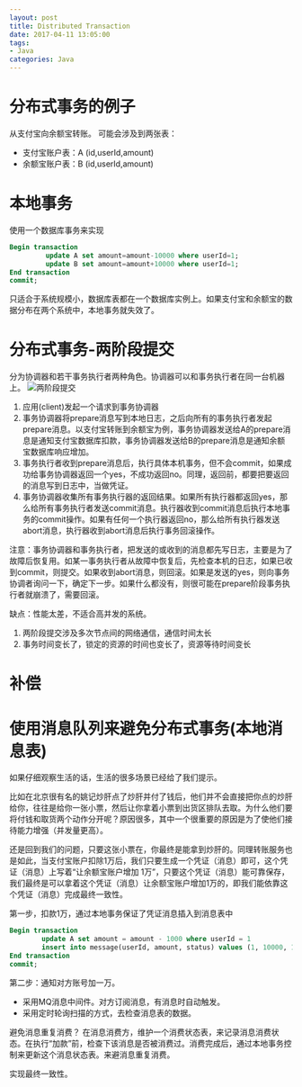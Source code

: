 ```yaml
---
layout: post
title: Distributed Transaction
date: 2017-04-11 13:05:00
tags:
- Java
categories: Java
---
```


# 分布式事务的例子
从支付宝向余额宝转账。
可能会涉及到两张表：
* 支付宝账户表：A (id,userId,amount)
* 余额宝账户表：B (id,userId,amount)

# 本地事务
使用一个数据库事务来实现
```sql
Begin transaction
         update A set amount=amount-10000 where userId=1;
         update B set amount=amount+10000 where userId=1;
End transaction
commit;
```
只适合于系统规模小，数据库表都在一个数据库实例上。如果支付宝和余额宝的数据分布在两个系统中，本地事务就失效了。
# 分布式事务-两阶段提交
分为协调器和若干事务执行者两种角色。协调器可以和事务执行者在同一台机器上。
![两阶段提交](https://images0.cnblogs.com/blog2015/522490/201508/091642197846523.png)
1. 应用(client)发起一个请求到事务协调器
2. 事务协调器将prepare消息写到本地日志，之后向所有的事务执行者发起prepare消息。以支付宝转账到余额宝为例，事务协调器发送给A的prepare消息是通知支付宝数据库扣款，事务协调器发送给B的prepare消息是通知余额宝数据库响应增加。
3. 事务执行者收到prepare消息后，执行具体本机事务，但不会commit，如果成功给事务协调器返回一个yes，不成功返回no。同理，返回前，都要把要返回的消息写到日志中，当做凭证。
4. 事务协调器收集所有事务执行器的返回结果。如果所有执行器都返回yes，那么给所有事务执行者发送commit消息。执行器收到commit消息后执行本地事务的commit操作。如果有任何一个执行器返回no，那么给所有执行器发送abort消息，执行器收到abort消息后执行事务回滚操作。

注意：事务协调器和事务执行者，把发送的或收到的消息都先写日志，主要是为了故障后恢复用。如某一事务执行者从故障中恢复后，先检查本机的日志，如果已收到commit，则提交。如果收到abort消息，则回滚。如果是发送的yes，则向事务协调者询问一下，确定下一步。如果什么都没有，则很可能在prepare阶段事务执行者就崩溃了，需要回滚。

缺点：性能太差，不适合高并发的系统。        
1) 两阶段提交涉及多次节点间的网络通信，通信时间太长
2) 事务时间变长了，锁定的资源的时间也变长了，资源等待时间变长

# 补偿




# 使用消息队列来避免分布式事务(本地消息表)
如果仔细观察生活的话，生活的很多场景已经给了我们提示。

比如在北京很有名的姚记炒肝点了炒肝并付了钱后，他们并不会直接把你点的炒肝给你，往往是给你一张小票，然后让你拿着小票到出货区排队去取。为什么他们要将付钱和取货两个动作分开呢？原因很多，其中一个很重要的原因是为了使他们接待能力增强（并发量更高）。

还是回到我们的问题，只要这张小票在，你最终是能拿到炒肝的。同理转账服务也是如此，当支付宝账户扣除1万后，我们只要生成一个凭证（消息）即可，这个凭证（消息）上写着“让余额宝账户增加 1万”，只要这个凭证（消息）能可靠保存，我们最终是可以拿着这个凭证（消息）让余额宝账户增加1万的，即我们能依靠这个凭证（消息）完成最终一致性。

第一步，扣款1万，通过本地事务保证了凭证消息插入到消息表中
```sql
Begin transaction
        update A set amount = amount - 1000 where userId = 1
        insert into message(userId, amount, status) values (1, 10000, 1)
End transaction 
commit;
```
第二步：通知对方账号加一万。
* 采用MQ消息中间件。对方订阅消息，有消息时自动触发。
* 采用定时轮询扫描的方式，去检查消息表的数据。

避免消息重复消费？
在消息消费方，维护一个消费状态表，来记录消息消费状态。在执行“加款”前，检查下该消息是否被消费过。消费完成后，通过本地事务控制来更新这个消息状态表。来避消息重复消费。

实现最终一致性。














